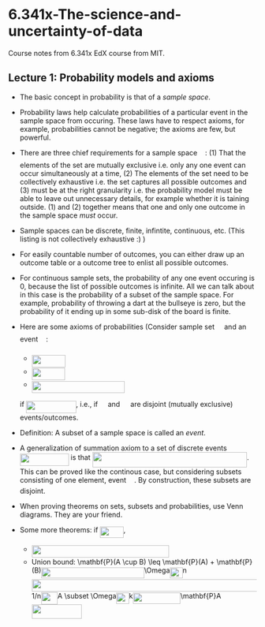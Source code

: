 # 6.341x-The-science-and-uncertainty-of-data
Course notes from 6.341x EdX course from MIT. 

## Lecture 1: Probability models and axioms

* The basic concept in probability is that of a *sample space*.

* Probability laws help calculate probabilities of a particular event in the sample space from occuring. These laws have to respect axioms, for example, probabilities cannot be negative; the axioms are few, but powerful.
* There are three chief requirements for a sample space <img src="/tex/9432d83304c1eb0dcb05f092d30a767f.svg?invert_in_darkmode&sanitize=true" align=middle width=11.87217899999999pt height=22.465723500000017pt/>: (1) That the elements of the set are mutually exclusive i.e. only any one event can occur simultaneously at a time, (2) The elements of the set need to be collectively exhaustive i.e. the set captures all possible outcomes and (3) must be at the right granularity i.e.  the probability model must be able to leave out unnecessary details, for example whether it is taining outside. (1) and (2) together means that one and only one outcome in the sample space *must* occur. 
* Sample spaces can be discrete, finite, infintite, continuous, etc. (This listing is not collectively exhaustive :) )
* For easily countable number of outcomes, you can either draw up an outcome table or a outcome tree to enlist all possible outcomes.
* For continuous sample sets, the probability of any one event occuring is 0, because the list of possible outcomes is infinite. All we can talk about in this case is the probability of a subset of the sample space. For example, probability of throwing a dart at the bullseye is zero, but the probability of it ending up in some sub-disk of the board is finite.
* Here are some axioms of probabilities (Consider sample set <img src="/tex/9432d83304c1eb0dcb05f092d30a767f.svg?invert_in_darkmode&sanitize=true" align=middle width=11.87217899999999pt height=22.465723500000017pt/> and an event <img src="/tex/53d147e7f3fe6e47ee05b88b166bd3f6.svg?invert_in_darkmode&sanitize=true" align=middle width=12.32879834999999pt height=22.465723500000017pt/>:
  - <img src="/tex/07e065a61d38e003fdb98d49d824c6f3.svg?invert_in_darkmode&sanitize=true" align=middle width=68.17337999999998pt height=24.65753399999998pt/>
  - <img src="/tex/501880e6d3131b2e2786d6691f6d6406.svg?invert_in_darkmode&sanitize=true" align=middle width=67.71676064999998pt height=24.65753399999998pt/>
  - <img src="/tex/5faf238573fb3fcb6b5ac80caa701f05.svg?invert_in_darkmode&sanitize=true" align=middle width=188.64114884999998pt height=24.65753399999998pt/>  
  if <img src="/tex/77862dde40851307c41617fcc1392e82.svg?invert_in_darkmode&sanitize=true" align=middle width=101.30681549999998pt height=24.65753399999998pt/>, i.e., if <img src="/tex/53d147e7f3fe6e47ee05b88b166bd3f6.svg?invert_in_darkmode&sanitize=true" align=middle width=12.32879834999999pt height=22.465723500000017pt/> and <img src="/tex/61e84f854bc6258d4108d08d4c4a0852.svg?invert_in_darkmode&sanitize=true" align=middle width=13.29340979999999pt height=22.465723500000017pt/> are disjoint (mutually exclusive) events/outcomes. 
* Definition: A subset of a sample space is called an *event*. 
* A generalization of summation axiom to a set of discrete events <img src="/tex/d4f8272eb11869fed8530d24ab3b9c6c.svg?invert_in_darkmode&sanitize=true" align=middle width=98.86803629999997pt height=24.65753399999998pt/> is that <img src="/tex/bba7410c8963563c44ff8c2d8c5e82c4.svg?invert_in_darkmode&sanitize=true" align=middle width=313.74970605pt height=31.75825949999999pt/>. This can be proved like the continous case, but considering subsets consisting of one element, event <img src="/tex/4fa3ac8fe93c68be3fe7ab53bdeb2efa.svg?invert_in_darkmode&sanitize=true" align=middle width=12.35637809999999pt height=14.15524440000002pt/>. By construction, these subsets are disjoint. 
* When proving theorems on sets, subsets and probabilities, use Venn diagrams. They are your friend. 
* Some more theorems: if <img src="/tex/2c847daba8344c93c2058ff8ae05ce44.svg?invert_in_darkmode&sanitize=true" align=middle width=47.539839599999986pt height=22.465723500000017pt/>,
  - <img src="/tex/72621880dbe90dfe4c16f8c98950ad1b.svg?invert_in_darkmode&sanitize=true" align=middle width=278.32698135pt height=24.65753399999998pt/>
  - Union bound: \mathbf{P}(A \cup B) \leq \mathbf{P}(A) + \mathbf{P}(B)<img src="/tex/4173bad0bdf028cc2881907dd0ee8091.svg?invert_in_darkmode&sanitize=true" align=middle width=208.66278839999998pt height=22.831056599999986pt/>\Omega<img src="/tex/5cac7a0345805fe33166e1966c8e506a.svg?invert_in_darkmode&sanitize=true" align=middle width=25.86574814999999pt height=22.831056599999986pt/>n<img src="/tex/1f965cd2f8990a58ce35d78e973df426.svg?invert_in_darkmode&sanitize=true" align=middle width=480.2592201pt height=24.65753399999998pt/>1/n<img src="/tex/b2adfd93558ae9591d98bef76867b632.svg?invert_in_darkmode&sanitize=true" align=middle width=33.50471024999999pt height=24.65753399999998pt/>A \subset \Omega<img src="/tex/5cac7a0345805fe33166e1966c8e506a.svg?invert_in_darkmode&sanitize=true" align=middle width=25.86574814999999pt height=22.831056599999986pt/>k<img src="/tex/6cfd7b2652d508fccdf07f87363738d9.svg?invert_in_darkmode&sanitize=true" align=middle width=96.49954544999999pt height=22.831056599999986pt/>\mathbf{P}A<img src="/tex/bbd51d20bea574ffe266e75e72e38f17.svg?invert_in_darkmode&sanitize=true" align=middle width=101.81126175pt height=28.989011700000017pt/> 
